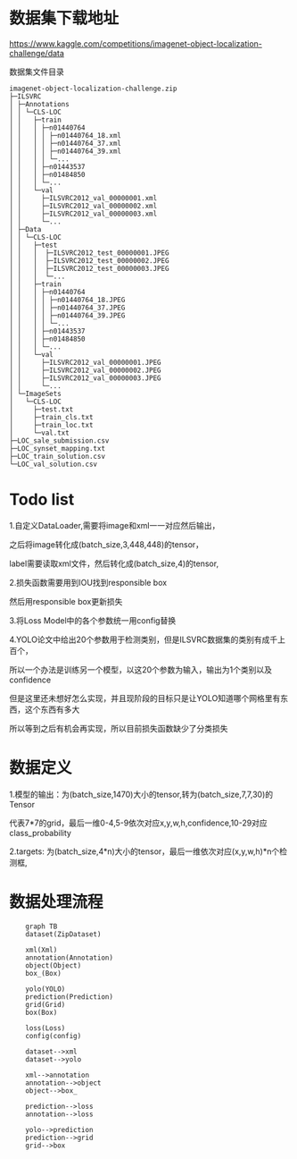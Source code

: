 


# 数据集下载地址

https://www.kaggle.com/competitions/imagenet-object-localization-challenge/data

数据集文件目录

```
imagenet-object-localization-challenge.zip
├─ILSVRC
│ ├─Annotations
│ │ └─CLS-LOC
│ │   ├─train
│ │   │ ├─n01440764
│ │   │ │ ├─n01440764_18.xml
│ │   │ │ ├─n01440764_37.xml
│ │   │ │ ├─n01440764_39.xml
│ │   │ │ └─...
│ │   │ ├─n01443537
│ │   │ ├─n01484850
│ │   │ └─...
│ │   └─val
│ │     ├─ILSVRC2012_val_00000001.xml
│ │     ├─ILSVRC2012_val_00000002.xml
│ │     ├─ILSVRC2012_val_00000003.xml
│ │     └─...
│ ├─Data
│ │ └─CLS-LOC
│ │   ├─test
│ │   │  ├─ILSVRC2012_test_00000001.JPEG
│ │   │  ├─ILSVRC2012_test_00000002.JPEG
│ │   │  ├─ILSVRC2012_test_00000003.JPEG
│ │   │  └─...
│ │   ├─train
│ │   │ ├─n01440764
│ │   │ │ ├─n01440764_18.JPEG
│ │   │ │ ├─n01440764_37.JPEG
│ │   │ │ ├─n01440764_39.JPEG
│ │   │ │ └─...
│ │   │ ├─n01443537
│ │   │ ├─n01484850
│ │   │ └─...
│ │   └─val
│ │     ├─ILSVRC2012_val_00000001.JPEG
│ │     ├─ILSVRC2012_val_00000002.JPEG
│ │     ├─ILSVRC2012_val_00000003.JPEG
│ │     └─...
│ └─ImageSets
│   └─CLS-LOC
│     ├─test.txt
│     ├─train_cls.txt
│     ├─train_loc.txt
│     └─val.txt
├─LOC_sale_submission.csv
├─LOC_synset_mapping.txt
├─LOC_train_solution.csv
└─LOC_val_solution.csv
```
# Todo list

1.自定义DataLoader,需要将image和xml一一对应然后输出，

之后将image转化成(batch_size,3,448,448)的tensor，

label需要读取xml文件，然后转化成(batch_size,4)的tensor,

2.损失函数需要用到IOU找到responsible box

然后用responsible box更新损失

3.将Loss Model中的各个参数统一用config替换

4.YOLO论文中给出20个参数用于检测类别，但是ILSVRC数据集的类别有成千上百个，

所以一个办法是训练另一个模型，以这20个参数为输入，输出为1个类别以及confidence

但是这里还未想好怎么实现，并且现阶段的目标只是让YOLO知道哪个网格里有东西，这个东西有多大

所以等到之后有机会再实现，所以目前损失函数缺少了分类损失


# 数据定义
1.模型的输出：为(batch_size,1470)大小的tensor,转为(batch_size,7,7,30)的Tensor

代表7*7的grid，最后一维0-4,5-9依次对应x,y,w,h,confidence,10-29对应class_probability

2.targets: 为(batch_size,4*n)大小的tensor，最后一维依次对应(x,y,w,h)*n个检测框,








# 数据处理流程
```mermaid
    graph TB
    dataset(ZipDataset)
    
    xml(Xml)
    annotation(Annotation)
    object(Object)
    box_(Box)
    
    yolo(YOLO)
    prediction(Prediction)
    grid(Grid)
    box(Box)
    
    loss(Loss)
    config(config)
    
    dataset-->xml
    dataset-->yolo
    
    xml-->annotation
    annotation-->object
    object-->box_
    
    prediction-->loss
    annotation-->loss
    
    yolo-->prediction
    prediction-->grid
    grid-->box
    
    
```